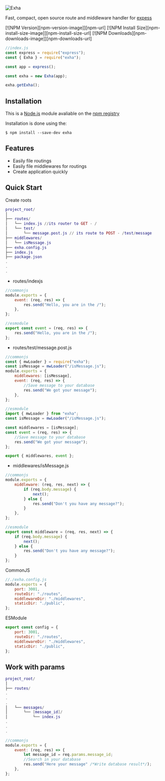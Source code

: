 ![Exha](https://cdn.ramco.mbps.tk/cdn/ehd6u608cn.png)

Fast, compact, open source route and middleware handler for [expess](https://www.npmjs.com/package/express)

[![NPM Version][npm-version-image]][npm-url]
[![NPM Install Size][npm-install-size-image]][npm-install-size-url]
[![NPM Downloads][npm-downloads-image]][npm-downloads-url]

```js
//index.js
const express = require("express");
const { Exha } = require("exha");

const app = express();

const exha = new Exha(app);

exha.getExha();
```

## Installation

This is a [Node.js](https://nodejs.org) module avaliable on the [npm registry](https://www.npmjs.com)

Installation is done using the:

```console
$ npm install --save-dev exha
```

## Features

-   Easily file routings
-   Easily file middlewares for routings
-   Create application quickly

## Quick Start

Create roots

```lua
project_root/
│
├── routes/
│   └── index.js //its router to GET - /
│   └── test/
│       └── message.post.js // its route to POST - /test/message
├── middlewares/
│   └── isMessage.js
├── exha.config.js
├── index.js
├── package.json
.
.
.
```

-   routes/indexjs

```js
//commonjs
module.exports = {
    event: (req, res) => {
        res.send("Hello, you are in the /");
    },
};

//esmodule
export const event = (req, res) => {
    res.send("Hello, you are in the /");
};
```

-   routes/test/message.post.js

```js
//commonjs
const { mwLoader } = require("exha");
const isMessage = mwLoader("/isMessage.js");
module.exports = {
    middlewares: [isMessage],
    event: (req, res) => {
        //Save message to your database
        res.send("We got your message");
    },
};

//esmodule
import { mwLoader } from "exha";
const isMessage = mwLoader("/isMessage.js");

const middlewares = [isMessage];
const event = (req, res) => {
    //Save message to your database
    res.send("We got your message");
};

export { middlewares, event };
```

-   middlewares/isMessage.js

```js
//commonjs
module.exports = {
    middleware: (req, res, next) => {
        if (req.body.message) {
            next();
        } else {
            res.send("Don't you have any message?");
        }
    },
};

//esmodule
export const middleware = (req, res, next) => {
    if (req.body.message) {
        next();
    } else {
        res.send("Don't you have any message?");
    }
};
```

CommonJS

```js
//./exha.config.js
module.exports = {
    port: 3001,
    routeDir: "./routes",
    middlewareDir: "./middlewares",
    staticDir: "./public",
};
```

ESModule

```js
export const config = {
    port: 3001,
    routeDir: "./routes",
    middlewareDir: "./middlewares",
    staticDir: "./public",
};
```

## Work with params

```lua
project_root/
│
├── routes/
.
.
.
│   └── messages/
│       └── [message_id]/
│           └── index.js
.
.
.
```

```js
//commonjs
module.exports = {
    event: (req, res) => {
        let message_id = req.params.message_id;
        //Search in your database
        res.send("Here your message" /*Write database result*/);
    },
};
```
